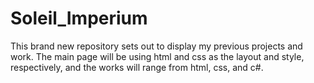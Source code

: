 # Soleil_Imperium
This brand new repository sets out to display my previous projects and work. The main page will be using html and css as the layout and style, respectively, and the works will range from html, css, and c#. 
